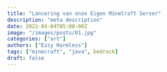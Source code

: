 ```yaml
---
title: "Lancering van onze Eigen MineCraft Server"
description: "meta description"
date: 2022-04-04T05:00:00Z
image: "/images/posts/01.jpg"
categories: ["art"]
authors: ["Ezzy Harmless"]
tags: ["minecraft", "java", bedrock]
draft: false
---
```

